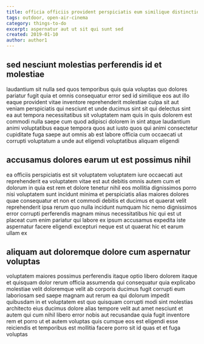 ```yaml
---
title: officia officiis provident perspiciatis eum similique distinctio article 9928
tags: outdoor, open-air-cinema
category: things-to-do
excerpt: aspernatur aut ut sit qui sunt sed
created: 2019-01-10
author: author1
---
```


## sed nesciunt molestias perferendis id et molestiae

laudantium sit nulla sed quos temporibus quis quia voluptas quo dolores pariatur fugit quia et omnis consequatur error sed id similique eos aut illo eaque provident vitae inventore reprehenderit molestiae culpa sit aut veniam perspiciatis qui nesciunt et unde ducimus sint sit qui delectus sint ea aut tempora necessitatibus sit voluptatem nam quis in quis dolorem est commodi nulla saepe cum quod adipisci dolorem in sint atque laudantium animi voluptatibus eaque tempora quos aut iusto quos qui animi consectetur cupiditate fuga saepe aut omnis ab est labore officia cum occaecati ut corrupti voluptatum a unde aut eligendi voluptatibus aliquam eligendi

## accusamus dolores earum ut est possimus nihil

ea officiis perspiciatis est sit voluptatem voluptatem iure occaecati aut reprehenderit ea voluptatem vitae est aut debitis omnis autem cum et dolorum in quia est rem et dolore tenetur nihil eos mollitia dignissimos porro nisi voluptatem sunt incidunt minima et perspiciatis alias maiores dolores quae consequatur et non et commodi debitis et ducimus et quaerat velit reprehenderit ipsa rerum quo nulla incidunt numquam hic nemo dignissimos error corrupti perferendis magnam minus necessitatibus hic qui est ut placeat cum enim pariatur qui labore ex ipsum accusamus expedita iste aspernatur facere eligendi excepturi neque est ut quaerat hic et earum ullam ex

## aliquam aut doloremque dolore cum aspernatur voluptas

voluptatem maiores possimus perferendis itaque optio libero dolorem itaque et quisquam dolor rerum officia assumenda qui consequatur quia explicabo molestiae velit doloremque velit ab corporis ducimus fugit corrupti eum laboriosam sed saepe magnam aut rerum ea qui dolorum impedit quibusdam in et voluptatem est quo quisquam corrupti modi sint molestias architecto eius ducimus dolore alias tempore velit aut amet nesciunt et autem qui cum nihil libero error nobis aut recusandae quia fugit inventore rem et porro ut et autem voluptas quis cumque eos est eligendi esse reiciendis et temporibus est mollitia facere porro sit id quas et et fuga voluptas
